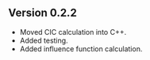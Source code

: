## Version 0.2.2

* Moved CIC calculation into C++.
* Added testing.
* Added influence function calculation.
